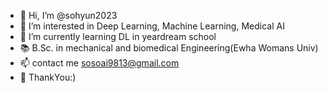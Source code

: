 - 👋 Hi, I’m @sohyun2023
- 👀 I’m interested in Deep Learning, Machine Learning, Medical AI
- 🌱 I’m currently learning DL in yeardream school
- 📚 B.Sc. in mechanical and biomedical Engineering(Ewha Womans Univ)
- 📫 contact me sosoai9813@gmail.com
- 🩵 ThankYou:)

<!---
sohyun2023/sohyun2023 is a ✨ special ✨ repository because its `README.md` (this file) appears on your GitHub profile.
You can click the Preview link to take a look at your changes.
--->
